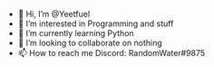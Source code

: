 - 👋 Hi, I’m @Yeetfuel
- 👀 I’m interested in Programming and stuff
- 🌱 I’m currently learning Python
- 💞️ I’m looking to collaborate on nothing
- 📫 How to reach me Discord: RandomWater#9875

<!---
Yeetfuel/Yeetfuel is a ✨ special ✨ repository because its `README.md` (this file) appears on your GitHub profile.
You can click the Preview link to take a look at your changes.
--->
